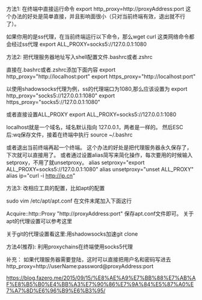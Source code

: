 方法1:
在终端中直接运行命令
export http_proxy=http://proxyAddress:port
这个办法的好处是简单直接，并且影响面很小（只对当前终端有效，退出就不行了）。

如果你用的是ss代理，在当前终端运行以下命令，那么wget curl 这类网络命令都会经过ss代理
export ALL_PROXY=socks5://127.0.0.1:1080



方法2:
把代理服务器地址写入shell配置文件.bashrc或者.zshrc

直接在.bashrc或者.zshrc添加下面内容
export http_proxy="http://localhost:port"
export https_proxy="http://localhost:port"

以使用shadowsocks代理为例，ss的代理端口为1080,那么应该设置为
export http_proxy="socks5://127.0.0.1:1080"
export https_proxy="socks5://127.0.0.1:1080"

或者直接设置ALL_PROXY
export ALL_PROXY=socks5://127.0.0.1:1080

localhost就是一个域名，域名默认指向 127.0.0.1，两者是一样的。
然后ESC后:wq保存文件，接着在终端中执行
source ~/.bashrc

或者退出当前终端再起一个终端。 这个办法的好处是把代理服务器永久保存了，下次就可以直接用了。
或者通过设置alias简写来简化操作，每次要用的时候输入setproxy，不用了就unsetproxy。
alias setproxy="export ALL_PROXY=socks5://127.0.0.1:1080"
alias unsetproxy="unset ALL_PROXY"
alias ip="curl -i http://ip.cn"




方法3:
改相应工具的配置，比如apt的配置

sudo vim /etc/apt/apt.conf
在文件末尾加入下面这行

Acquire::http::Proxy "http://proxyAddress:port"
保存apt.conf文件即可。
关于apt的代理设置可以参考这里

关于git的代理设置看这里:用shadowsocks加速git clone




方法4(推荐):
利用proxychains在终端使用socks5代理

补充：
如果代理服务器需要登陆，这时可以直接把用户名和密码写进去
http_proxy=http://userName:password@proxyAddress:port






https://blog.fazero.me/2015/09/15/%E8%AE%A9%E7%BB%88%E7%AB%AF%E8%B5%B0%E4%BB%A3%E7%90%86%E7%9A%84%E5%87%A0%E7%A7%8D%E6%96%B9%E6%B3%95/





